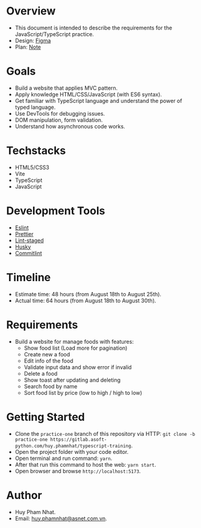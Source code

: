 # Overview

- This document is intended to describe the requirements for the JavaScript/TypeScript practice.
- Design: [Figma](https://www.figma.com/file/CwJzSvl4A51OxIbJQighV5/Foods-Mangement?node-id=512%3A5339&mode=dev)
- Plan: [Note](https://docs.google.com/document/d/1XTbOW_Xpu-QEHQsHX6cqCIn4nYN05USV5adZImLAzgs/edit?pli=1#heading=h.q32o90uckiri)

# Goals

- Build a website that applies MVC pattern.
- Apply knowledge HTML/CSS/JavaScript (with ES6 syntax).
- Get familiar with TypeScript language and understand the power of typed language.
- Use DevTools for debugging issues.
- DOM manipulation, form validation.
- Understand how asynchronous code works.

# Techstacks

- HTML5/CSS3
- Vite
- TypeScript
- JavaScript

# Development Tools

- [Eslint](https://eslint.org/docs/latest/)
- [Prettier](https://prettier.io/docs/en/)
- [Lint-staged](https://github.com/okonet/lint-staged)
- [Husky](https://github.com/typicode/husky)
- [Commitlint](https://commitlint.js.org/#/)

# Timeline

- Estimate time: 48 hours (from August 18th to August 25th).
- Actual time: 64 hours (from August 18th to August 30th).

# Requirements

- Build a website for manage foods with features:
  - Show food list (Load more for pagination)
  - Create new a food
  - Edit info of the food
  - Validate input data and show error if invalid
  - Delete a food
  - Show toast after updating and deleting
  - Search food by name
  - Sort food list by price (low to high / high to low)

# Getting Started

- Clone the `practice-one` branch of this repository via HTTP: `git clone -b practice-one https://gitlab.asoft-python.com/huy.phamnhat/typescript-training`.
- Open the project folder with your code editor.
- Open terminal and run command: `yarn`.
- After that run this command to host the web: `yarn start`.
- Open browser and browse `http://localhost:5173`.

# Author

- Huy Pham Nhat.
- Email: huy.phamnhat@asnet.com.vn.
